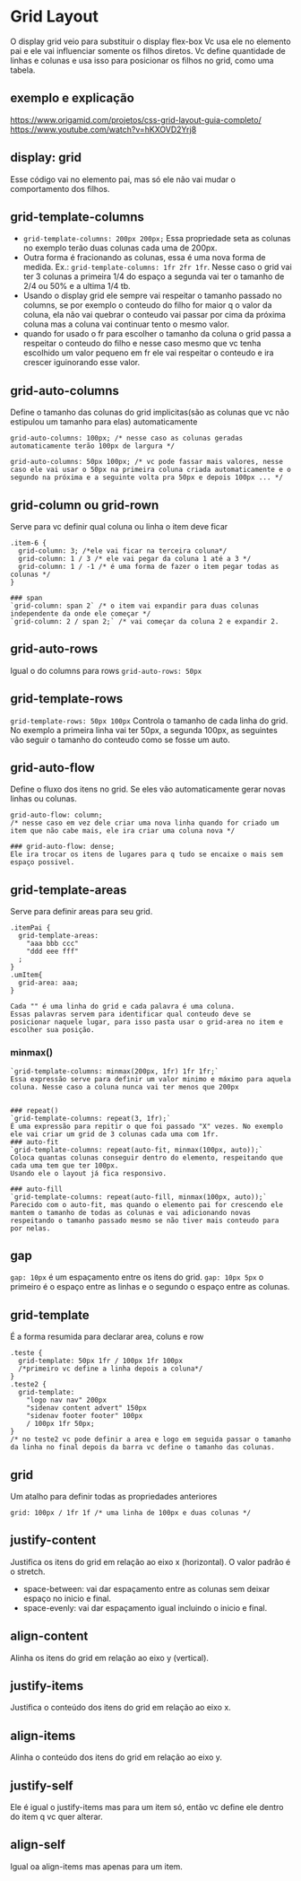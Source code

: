 # Grid Layout
O display grid veio para substituir o display flex-box
Vc usa ele no elemento pai e ele vai influenciar somente os filhos diretos. Vc define quantidade de linhas e colunas e usa isso para posicionar os filhos no grid, como uma tabela.

## exemplo e explicação
  https://www.origamid.com/projetos/css-grid-layout-guia-completo/
  https://www.youtube.com/watch?v=hKXOVD2Yrj8

## display: grid
  Esse código vai no elemento pai, mas só ele não vai mudar o comportamento dos filhos.

  ## grid-template-columns
  - `grid-template-columns: 200px 200px;`
  Essa propriedade seta as colunas no exemplo terão duas colunas cada uma de 200px.
  - Outra forma é fracionando as colunas, essa é uma nova forma de medida.
  Ex.: `grid-template-columns: 1fr 2fr 1fr`. Nesse caso o grid vai ter 3 colunas a primeira 1/4 do espaço a segunda vai ter o tamanho de 2/4 ou 50% e a ultima 1/4 tb.
  - Usando o display grid ele sempre vai respeitar o tamanho passado no columns, se por exemplo o conteudo do filho for maior q o valor da coluna, ela não vai quebrar o conteudo vai passar por cima da próxima coluna mas a coluna vai continuar tento o mesmo valor.
  - quando for usado o fr para escolher o tamanho da coluna o grid passa a respeitar o conteudo do filho e nesse caso mesmo que vc tenha escolhido um valor pequeno em fr ele vai respeitar o conteudo e ira crescer iguinorando esse valor.

  ## grid-auto-columns
  Define o tamanho das colunas do grid implicitas(são as colunas que vc não estipulou um tamanho para elas) automaticamente
  ```
  grid-auto-columns: 100px; /* nesse caso as colunas geradas automaticamente terão 100px de largura */

  grid-auto-columns: 50px 100px; /* vc pode fassar mais valores, nesse caso ele vai usar o 50px na primeira coluna criada automaticamente e o segundo na próxima e a seguinte volta pra 50px e depois 100px ... */
  ```

  ## grid-column ou grid-rown
  Serve para vc definir qual coluna ou linha o item deve ficar
  ```
  .item-6 {
    grid-column: 3; /*ele vai ficar na terceira coluna*/
    grid-column: 1 / 3 /* ele vai pegar da coluna 1 até a 3 */
    grid-column: 1 / -1 /* é uma forma de fazer o item pegar todas as colunas */
  }
  ```
    ### span
    `grid-column: span 2` /* o item vai expandir para duas colunas independente da onde ele começar */
    `grid-column: 2 / span 2;` /* vai começar da coluna 2 e expandir 2.

  ## grid-auto-rows
  Igual o do columns para rows
  `grid-auto-rows: 50px`

  ## grid-template-rows
  `grid-template-rows: 50px 100px`
  Controla o tamanho de cada linha do grid. No exemplo a primeira linha vai ter 50px, a segunda 100px, as seguintes vão seguir o tamanho do conteudo como se fosse um auto.

  ## grid-auto-flow
  Define o fluxo dos itens no grid. Se eles vão automaticamente gerar novas linhas ou colunas.

  ```
  grid-auto-flow: column; 
  /* nesse caso em vez dele criar uma nova linha quando for criado um item que não cabe mais, ele ira criar uma coluna nova */
  ```
    ### grid-auto-flow: dense;
    Ele ira trocar os itens de lugares para q tudo se encaixe o mais sem espaço possivel.

  ## grid-template-areas
  Serve para definir areas para seu grid.
  ```
  .itemPai {
    grid-template-areas:
      "aaa bbb ccc"
      "ddd eee fff"
    ;
  }
  .umItem{
    grid-area: aaa;
  }
  ```
    Cada "" é uma linha do grid e cada palavra é uma coluna.
    Essas palavras servem para identificar qual conteudo deve se posicionar naquele lugar, para isso pasta usar o grid-area no item e escolher sua posição.
 

  ### minmax()
    `grid-template-columns: minmax(200px, 1fr) 1fr 1fr;`
    Essa expressão serve para definir um valor minimo e máximo para aquela coluna. Nesse caso a coluna nunca vai ter menos que 200px


    ### repeat()
    `grid-template-columns: repeat(3, 1fr);`
    É uma expressão para repitir o que foi passado "X" vezes. No exemplo ele vai criar um grid de 3 colunas cada uma com 1fr.
    ### auto-fit
    `grid-template-columns: repeat(auto-fit, minmax(100px, auto));`
    Coloca quantas colunas conseguir dentro do elemento, respeitando que cada uma tem que ter 100px.
    Usando ele o layout já fica responsivo.

    ### auto-fill
    `grid-template-columns: repeat(auto-fill, minmax(100px, auto));`
    Parecido com o auto-fit, mas quando o elemento pai for crescendo ele mantem o tamanho de todas as colunas e vai adicionando novas respeitando o tamanho passado mesmo se não tiver mais conteudo para por nelas.

  ## gap
  `gap: 10px` é um espaçamento entre os itens do grid.
  `gap: 10px 5px` o primeiro é o espaço entre as linhas e o segundo o espaço entre as colunas.

  ## grid-template
  É a forma resumida para declarar area, coluns e row
  ``` 
  .teste {
    grid-template: 50px 1fr / 100px 1fr 100px
    /*primeiro vc define a linha depois a coluna*/
  }
  .teste2 {
    grid-template:
      "logo nav nav" 200px
      "sidenav content advert" 150px
      "sidenav footer footer" 100px 
      / 100px 1fr 50px;
  }
  /* no teste2 vc pode definir a area e logo em seguida passar o tamanho da linha no final depois da barra vc define o tamanho das colunas.

  ```

  ## grid
  Um atalho para definir todas as propriedades anteriores
  ```
  grid: 100px / 1fr 1f /* uma linha de 100px e duas colunas */
  ```

  ## justify-content
  Justifica os itens do grid em relação ao eixo x (horizontal).
  O valor padrão é o stretch.
  - space-between: vai dar espaçamento entre as colunas sem deixar espaço no inicio e final.
  - space-evenly: vai dar espaçamento igual incluindo o inicio e final.

  ## align-content
  Alinha os itens do grid em relação ao eixo y (vertical).

  ## justify-items
  Justifica o conteúdo dos itens do grid em relação ao eixo x.

  ## align-items
  Alinha o conteúdo dos itens do grid em relação ao eixo y.

  ## justify-self
  Ele é igual o justify-items mas para um item só, então vc define ele dentro do item q vc quer alterar.

  ## align-self 
  Igual oa align-items mas apenas para um item.
  



